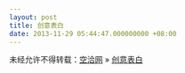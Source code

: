 ```yaml
---
layout: post
title: 创意表白
date: 2013-11-29 05:44:47.000000000 +08:00
---
```


未经允许不得转载：[空洽网](http://kongqia.com) » [创意表白](http://kongqia.com/18108.html)


